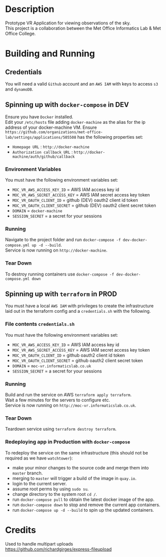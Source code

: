 # Description
Prototype VR Application for viewing observations of the sky.  
This project is a collaboration between the Met Office Informatics Lab & Met Office College.  

# Building and Running

## Credentials
You will need a valid `Github` account and an `AWS IAM` with keys to access `s3` and `dynamoDB`.  

## Spinning up with `docker-compose` in DEV
Ensure you have `Docker` installed.  
Edit your `/etc/hosts` file adding `docker-machine` as the alias for the ip address of your docker-machine VM.
Ensure `https://github.com/organizations/met-office-lab/settings/applications/505508` has the following properties set:
 * `Homepage URL` : `http://docker-machine`
 * `Authorization callback URL` : `http://docker-machine/auth/github/callback`
 
### Environment Variables
You must have the following environment variables set:
 * `MOC_VR_AWS_ACCESS_KEY_ID` = AWS IAM access key id
 * `MOC_VR_AWS_SECRET_ACCESS_KEY` = AWS IAM secret access key token
 * `MOC_VR_OAUTH_CLIENT_ID` = github (DEV) oauth2 client id token
 * `MOC_VR_OAUTH_CLIENT_SECRET` = github (DEV) oauth2 client secret token
 * `DOMAIN` = `docker-machine`
 * `SESSION_SECRET` = a secret for your sessions
 
### Running
Navigate to the project folder and run `docker-compose -f dev-docker-compose.yml up -d --build`.    
Service is now running on `http://docker-machine`.    

### Tear Down
To destroy running containers use `docker-compose -f dev-docker-compose.yml down`  

## Spinning up with `terraform` in PROD 
You must have a local `AWS IAM` with privileges to create the infrastructure laid out in the terraform config 
and a `credentials.sh` with the following.

### File contents `credentials.sh` 
You must have the following environment variables set:
 * `MOC_VR_AWS_ACCESS_KEY_ID` = AWS IAM access key id
 * `MOC_VR_AWS_SECRET_ACCESS_KEY` = AWS IAM secret access key token
 * `MOC_VR_OAUTH_CLIENT_ID` = github oauth2 client id token
 * `MOC_VR_OAUTH_CLIENT_SECRET` = github oauth2 client secret token
 * `DOMAIN` = `moc-vr.informaticslab.co.uk`
 * `SESSION_SECRET` = a secret for your sessions

### Running
Build and run the service on AWS `terraform apply terraform`.    
Wait a few minutes for the servers to configure etc.    
Service is now running on `http://moc-vr.informaticslab.co.uk`. 

### Tear Down
Teardown service using `terraform destroy terraform`.  

### Redeploying app in Production with `docker-compose`
To redeploy the service on the same infrastructure (this should not be required as we have `watchtower`):    
 * make your minor changes to the source code and merge them into `master` branch.  
 * merging to `master` will trigger a build of the image in `quay.io`.  
 * login to the current server.  
 * assume root perms by using `sudo su`.  
 * change directory to the system root `cd /`.  
 * run `docker-compose pull` to obtain the latest docker image of the app.  
 * run `docker-compose down` to stop and remove the current app containers.  
 * run `docker-compose up -d --build` to spin up the updated containers.  

# Credits
Used to handle multipart uploads  
https://github.com/richardgirges/express-fileupload
